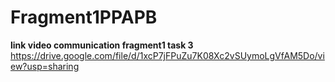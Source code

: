 # Fragment1PPAPB

<b> link video communication fragment1 task 3 </b>
https://drive.google.com/file/d/1xcP7jFPuZu7K08Xc2vSUymoLgVfAM5Do/view?usp=sharing
